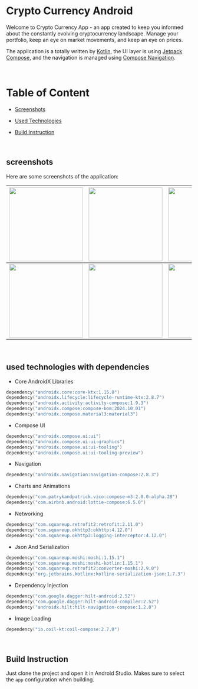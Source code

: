 # Crypto Currency Android

Welcome to Crypto Currency App - an app created to keep you informed about the constantly evolving
cryptocurrency landscape.
Manage your portfolio, keep an eye on market movements, and keep an eye on prices.

The application is a totally written by [Kotlin](https://kotlinlang.org/docs/home.html), the UI
layer is using
[Jetpack Compose](https://developer.android.com/jetpack/compose), and the navigation is managed
using
[Compose Navigation](https://developer.android.com/develop/ui/compose/navigation).

<br>

# Table of Content

* [Screenshots](#screenshots)
* [Used Technologies](#used-technologies-with-dependencies)
* [Build Instruction](#build-instruction)

  <br>

## screenshots

Here are some screenshots of the application:

|<img src="https://github.com/user-attachments/assets/7da4e387-8a90-4df2-8e83-42b5104987d4" width="200" />|<img src="https://github.com/user-attachments/assets/d3c8b2c1-eb05-451e-a33b-0859b028bbcf" width="200" />|<img src="https://github.com/user-attachments/assets/db86b855-5b0e-4cca-b9ee-6c685e228b71" width="200" />|
|-|-|-|
|<img src="https://github.com/user-attachments/assets/990ca0bc-79b9-4ca5-968c-13828acabb2b" width="200" />|<img src="https://github.com/user-attachments/assets/28262dd6-8e10-49f3-91f6-c08709d302cd" width="200" />|<img src="https://github.com/user-attachments/assets/b7417400-02b2-4641-bef5-bbfe4f72c0f1" width="200" />|

<br>

## used technologies with dependencies

* Core AndroidX Libraries

```kotlin
dependency("androidx.core:core-ktx:1.15.0")
dependency("androidx.lifecycle:lifecycle-runtime-ktx:2.8.7")
dependency("androidx.activity:activity-compose:1.9.3")
dependency("androidx.compose:compose-bom:2024.10.01")
dependency("androidx.compose.material3:material3")
```

* Compose UI

```kotlin
dependency("androidx.compose.ui:ui")
dependency("androidx.compose.ui:ui-graphics")
dependency("androidx.compose.ui:ui-tooling")
dependency("androidx.compose.ui:ui-tooling-preview")
```

* Navigation

```kotlin
dependency("androidx.navigation:navigation-compose:2.8.3")
```

* Charts and Animations

```kotlin
dependency("com.patrykandpatrick.vico:compose-m3:2.0.0-alpha.28")
dependency("com.airbnb.android:lottie-compose:6.5.0")
```

* Networking

```kotlin
dependency("com.squareup.retrofit2:retrofit:2.11.0")
dependency("com.squareup.okhttp3:okhttp:4.12.0")
dependency("com.squareup.okhttp3:logging-interceptor:4.12.0")
```

* Json And Serialization

```kotlin
dependency("com.squareup.moshi:moshi:1.15.1")
dependency("com.squareup.moshi:moshi-kotlin:1.15.1")
dependency("com.squareup.retrofit2:converter-moshi:2.9.0")
dependency("org.jetbrains.kotlinx:kotlinx-serialization-json:1.7.3")
```

* Dependency Injection

```kotlin
dependency("com.google.dagger:hilt-android:2.52")
dependency("com.google.dagger:hilt-android-compiler:2.52")
dependency("androidx.hilt:hilt-navigation-compose:1.2.0")
```

* Image Loading

```kotlin
dependency("io.coil-kt:coil-compose:2.7.0")
```

<br>

## Build Instruction
Just clone the project and open it in Android Studio.
Makes sure to select the `app` configuration when building.
